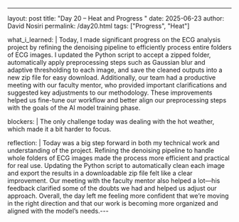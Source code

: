 ---
layout: post
title: "Day 20 – Heat and Progress "
date: 2025-06-23
author: David Nosiri
permalink: /day20.html
tags: ["Progress", "Heat"]

what_i_learned: |
  Today, I made significant progress on the ECG analysis project by refining the denoising pipeline to efficiently process entire folders of ECG images. I updated the Python script to accept a zipped folder, automatically apply preprocessing steps such as Gaussian blur and adaptive thresholding to each image, and save the cleaned outputs into a new zip file for easy download. Additionally, our team had a productive meeting with our faculty mentor, who provided important clarifications and suggested key adjustments to our methodology. These improvements helped us fine-tune our workflow and better align our preprocessing steps with the goals of the AI model training phase.

blockers: |
  The only challenge today was dealing with the hot weather, which made it a bit harder to focus.

reflection: |
  Today was a big step forward in both my technical work and understanding of the project. Refining the denoising pipeline to handle whole folders of ECG images made the process more efficient and practical for real use. Updating the Python script to automatically clean each image and export the results in a downloadable zip file felt like a clear improvement. Our meeting with the faculty mentor also helped a lot—his feedback clarified some of the doubts we had and helped us adjust our approach. Overall, the day left me feeling more confident that we’re moving in the right direction and that our work is becoming more organized and aligned with the model’s needs.---
